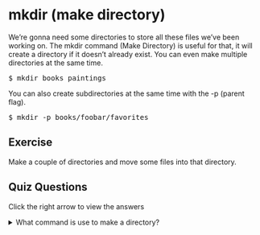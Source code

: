 # mkdir (make directory)

We’re gonna need some directories to store all these files we’ve been working on. The mkdir command (Make Directory) is useful for that, it will create a directory if it doesn’t already exist. You can even make multiple directories at the same time.

<pre>$ mkdir books paintings</pre>

You can also create subdirectories at the same time with the -p (parent flag).

<pre>$ mkdir -p books/foobar/favorites</pre>

## Exercise

Make a couple of directories and move some files into that directory.


## Quiz Questions 

Click the right arrow to view the answers

<details>
<summary>What command is use to make a directory?</summary>
mkdir
</details>
